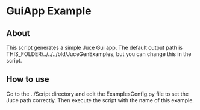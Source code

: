 
# GuiApp Example #


## About ##

This script generates a simple Juce Gui app. The default output path is THIS_FOLDER/../../../bld/JuceGenExamples, but you can change this in the script.

## How to use ##

Go to the ../Script directory and edit the ExamplesConfig.py file to set
the Juce path correctly. Then execute the script with the name of this example.


